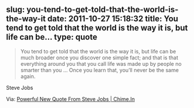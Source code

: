 slug: you-tend-to-get-told-that-the-world-is-the-way-it
date: 2011-10-27 15:18:32
title: You tend to get told that the world is the way it is, but life can be...
type: quote
---

> You tend to get told that the world is the way it is, but life can be much broader once you discover one simple fact; and that is that everything around you that you call life was made up by people no smarter than you … Once you learn that, you’ll never be the same again.

Steve Jobs

 Via: [Powerful New Quote From Steve Jobs | Chime.In](http://chime.in/user/Bill/chime/66802895689224192)
